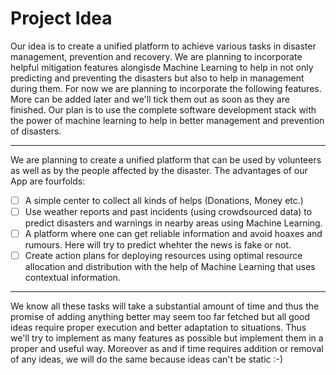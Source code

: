 # Project Idea

Our idea is to create a unified platform to achieve various tasks in disaster management, prevention and recovery. 
We are planning to incorporate helpful mitigation features alongisde Machine Learning to help in not only predicting and preventing the disasters but also to help in management during them.
For now we are planning to incorporate the following features. More can be added later and we'll tick them out as soon as they are finished. Our plan is to use the complete software development stack with the power of machine learning to help in better management and prevention of disasters.

---

We are planning to create a unified platform that can be used by volunteers as well as by the people affected by the disaster. The advantages of our App are fourfolds:

- [ ] A simple center to collect all kinds of helps (Donations, Money etc.)
- [ ] Use weather reports and past incidents (using crowdsourced data) to predict disasters and warnings in nearby areas using Machine Learning.
- [ ] A platform where one can get reliable information and avoid hoaxes and rumours. Here will try to predict whehter the news is fake or not.
- [ ] Create action plans for deploying resources using optimal resource allocation and distribution with the help of Machine Learning that uses contextual information.
 --- 

We know all these tasks will take a substantial amount of time and thus the promise of adding anything better may seem too far fetched but all good ideas require proper execution and better adaptation to situations. Thus we'll try to implement as many features as possible but implement them in a proper and useful way. Moreover as and if time requires addition or removal of any ideas, we will do the same because ideas can't be static :-) 
